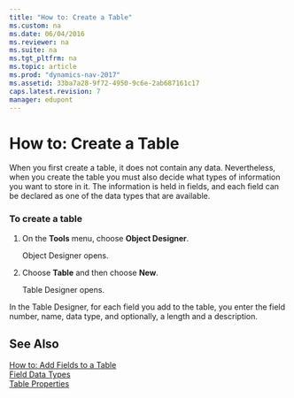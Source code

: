 ```yaml
---
title: "How to: Create a Table"
ms.custom: na
ms.date: 06/04/2016
ms.reviewer: na
ms.suite: na
ms.tgt_pltfrm: na
ms.topic: article
ms.prod: "dynamics-nav-2017"
ms.assetid: 33ba7a28-9f72-4950-9c6e-2ab687161c17
caps.latest.revision: 7
manager: edupont
---
```

# How to: Create a Table
When you first create a table, it does not contain any data. Nevertheless, when you create the table you must also decide what types of information you want to store in it. The information is held in fields, and each field can be declared as one of the data types that are available.  
  
### To create a table  
  
1.  On the **Tools** menu, choose **Object Designer**.  
  
     Object Designer opens.  
  
2.  Choose **Table** and then choose **New**.  
  
     Table Designer opens.  
  
 In the Table Designer, for each field you add to the table, you enter the field number, name, data type, and optionally, a length and a description.  
  
## See Also  
 [How to: Add Fields to a Table](How-to--Add-Fields-to-a-Table.md)   
 [Field Data Types](Field-Data-Types.md)   
 [Table Properties](Table-Properties.md)